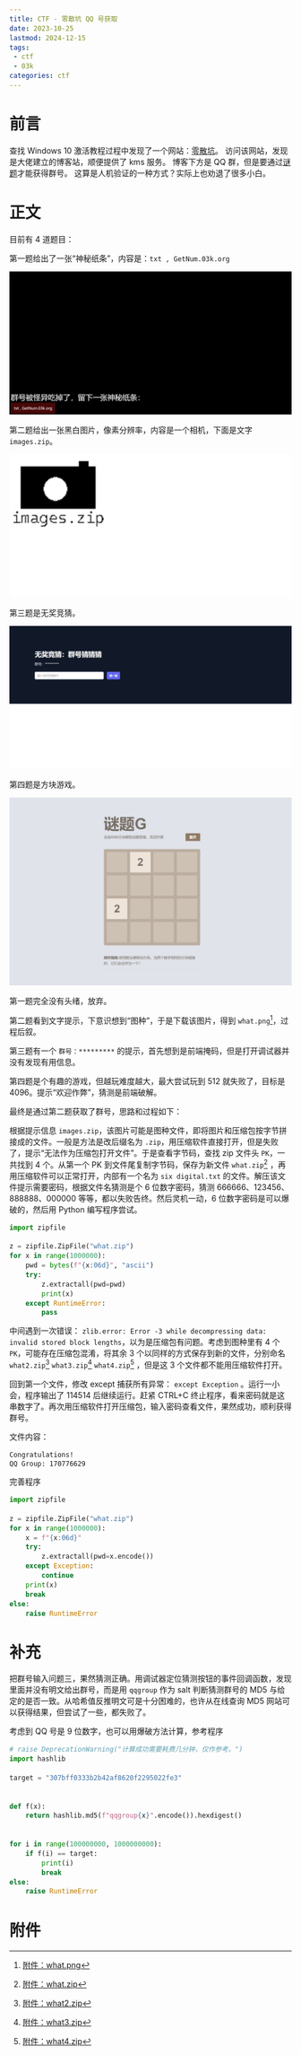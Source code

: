 ```yaml
---
title: CTF - 零散坑 QQ 号获取
date: 2023-10-25
lastmod: 2024-12-15
tags:
 - ctf
 - 03k
categories: ctf
---
```


# 前言

查找 Windows 10 激活教程过程中发现了一个网站：[零散坑](https://www.03k.org)。
访问该网站，发现是大佬建立的博客站，顺便提供了 kms 服务。
博客下方是 QQ 群，但是要通过[谜题](https://blog.03k.org/q.html)才能获得群号。
这算是人机验证的一种方式？实际上也劝退了很多小白。

<!--more-->

# 正文

目前有 4 道题目：

第一题给出了一张“神秘纸条”，内容是：`txt , GetNum.03k.org`

![](q1.jpeg)

第二题给出一张黑白图片，像素分辨率，内容是一个相机，下面是文字 `images.zip`。

![](q2.jpeg)

第三题是无奖竞猜。

![](q3.jpeg)

第四题是方块游戏。

![](qg.jpeg)

第一题完全没有头绪，放弃。

第二题看到文字提示，下意识想到“图种”，于是下载该图片，得到 `what.png`[^what.png]，过程后叙。

第三题有一个 `群号：*********` 的提示，首先想到是前端掩码，但是打开调试器并没有发现有用信息。

第四题是个有趣的游戏，但越玩难度越大，最大尝试玩到 512 就失败了，目标是 4096。提示“欢迎作弊”，猜测是前端破解。

最终是通过第二题获取了群号，思路和过程如下：

根据提示信息 `images.zip`，该图片可能是图种文件，即将图片和压缩包按字节拼接成的文件。一般是方法是改后缀名为 `.zip`，用压缩软件直接打开，但是失败了，提示“无法作为压缩包打开文件”。于是查看字节码，查找 zip 文件头 `PK`，一共找到 4 个。从第一个 PK 到文件尾复制字节码，保存为新文件 `what.zip`[^what.zip] ，再用压缩软件可以正常打开，内部有一个名为 `six digital.txt` 的文件。解压该文件提示需要密码，根据文件名猜测是个 6 位数字密码，猜测 666666、123456、888888、000000 等等，都以失败告终。然后灵机一动，6 位数字密码是可以爆破的，然后用 Python 编写程序尝试。

```python
import zipfile

z = zipfile.ZipFile("what.zip")
for x in range(1000000):
    pwd = bytes(f"{x:06d}", "ascii")
    try:
        z.extractall(pwd=pwd)
        print(x)
    except RuntimeError:
        pass
```

中间遇到一次错误： `zlib.error: Error -3 while decompressing data: invalid stored block lengths`，以为是压缩包有问题。考虑到图种里有 4 个 `PK`，可能存在压缩包混淆，将其余 3 个以同样的方式保存到新的文件，分别命名 `what2.zip`[^what2.zip] `what3.zip`[^what3.zip] `what4.zip`[^what4.zip] ，但是这 3 个文件都不能用压缩软件打开。

回到第一个文件，修改 except 捕获所有异常： `except Exception`
。运行一小会，程序输出了 114514 后继续运行。赶紧 CTRL+C 终止程序，看来密码就是这串数字了。再次用压缩软件打开压缩包，输入密码查看文件，果然成功，顺利获得群号。

文件内容：

```text
Congratulations!
QQ Group: 170776629
```

完善程序

```python
import zipfile

z = zipfile.ZipFile("what.zip")
for x in range(1000000):
    x = f"{x:06d}"
    try:
        z.extractall(pwd=x.encode())
    except Exception:
        continue
    print(x)
    break
else:
    raise RuntimeError
```

# 补充

把群号输入问题三，果然猜测正确。用调试器定位猜测按钮的事件回调函数，发现里面并没有明文给出群号，而是用 `qqgroup` 作为 salt 判断猜测群号的 MD5 与给定的是否一致。从哈希值反推明文可是十分困难的，也许从在线查询 MD5 网站可以获得结果，但尝试了一些，都失败了。

考虑到 QQ 号是 9 位数字，也可以用爆破方法计算，参考程序

```python
# raise DeprecationWarning("计算成功需要耗费几分钟，仅作参考。")
import hashlib

target = "307bff0333b2b42af8620f2295022fe3"


def f(x):
    return hashlib.md5(f"qqgroup{x}".encode()).hexdigest()


for i in range(100000000, 1000000000):
    if f(i) == target:
        print(i)
        break
else:
    raise RuntimeError
```

# 附件

[^q2.py]: [附件：问题二完善程序](q2.py)
[^q3.py]: [附件：问题三 MD5 爆破程序](q3.py)
[^what.png]: [附件：what.png](what.png)
[^what.zip]: [附件：what.zip](what.zip)
[^what2.zip]: [附件：what2.zip](what2.zip)
[^what3.zip]: [附件：what3.zip](what3.zip)
[^what4.zip]: [附件：what4.zip](what4.zip)
